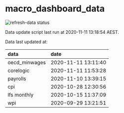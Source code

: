 
<!-- README.md is generated from README.Rmd. Please edit that file -->

# macro\_dashboard\_data

<!-- badges: start -->

![refresh-data
status](https://github.com/MattCowgill/macro_dashboard_data/workflows/refresh-data/badge.svg)

<!-- badges: end -->

Data update script last run at 2020-11-11 13:18:54 AEST.

Data last updated at:

| data           | date                |
| :------------- | :------------------ |
| oecd\_minwages | 2020-11-11 13:11:40 |
| corelogic      | 2020-11-11 11:53:28 |
| payrolls       | 2020-11-10 13:39:15 |
| cpi            | 2020-10-28 12:30:56 |
| lfs monthly    | 2020-10-15 11:37:09 |
| wpi            | 2020-09-29 13:21:51 |
